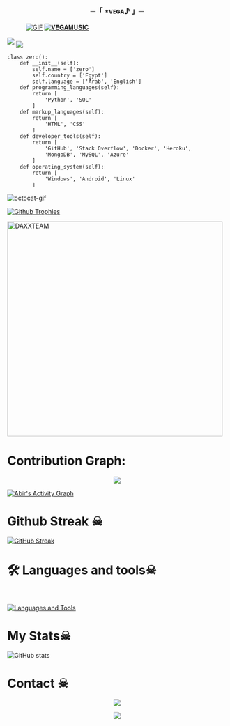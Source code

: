 <h3 align="center">
    ─「 ⋆ᴠᴇɢᴀ♪ 」─
</h3>
 
 
 ㅤ ㅤㅤ[![GIF](https://github.com/ZER0X77/ZER0X77/blob/main/ZER0X77.gif)](https://github.com/ZER0X77)
   [![𝐕𝐄𝐆𝐀𝐌𝐔𝐒𝐈𝐂](https://github-stats-alpha.vercel.app/api?username=ZER0X77 "ZER0X77")](https://github-stats-alpha.vercel.app/api?username=ZER0X77 "ZER0X77")
                                                          
  
<img src="https://readme-typing-svg.herokuapp.com?color=00FF00&width=420&lines=🌿+𝐕𝐄𝐆𝐀𝐌𝐔𝐒𝐈𝐂+🌱">


<!--
**ZER0X77/ZER0X77** is a ✨ _special_ ✨ repository because its `README.md` (this file) appears on your GitHub profile.



<p align="center">
    <b>ᴠɪsɪᴛᴏʀs</b><br>
 -->    <img align="middle" src="https://profile-counter.glitch.me/ZER0X77/count.svg" />
</p>
<!---
ZER0X77/ZER0X77 is a ✨ special ✨ repository because its `README.md` (this file) appears on your GitHub profile.
You can click the Preview link to take a look at your changes.
--->

```
class zero():
    def __init__(self):
        self.name = ['zero']
        self.country = ['Egypt']
        self.language = ['Arab', 'English']
    def programming_languages(self):
        return [
            'Python', 'SQL'
        ]
    def markup_languages(self):
        return [
            'HTML', 'CSS'
        ]
    def developer_tools(self):
        return [
            'GitHub', 'Stack Overflow', 'Docker', 'Heroku',
            'MongoDB', 'MySQL', 'Azure'
        ]
    def operating_system(self):
        return [
            'Windows', 'Android', 'Linux'
        ]
```

<img src="https://octodex.github.com/images/daftpunktocat-thomas.gif" id="octocat" alt="octocat-gif" />





  [![Github Trophies](https://github-profile-trophy.vercel.app/?username=ZER0X77&theme=transparent&no-bg=true&margin-w=15&margin-h=10&row=1&column=6&count_private=true)](https://ZER0X77.me)
  
  

<p><img width="494" align="center" src="https://github-readme-stats.vercel.app/api/top-langs?username=DAXXTEAM&show_icons=true&locale=en&layout=compact" alt="DAXXTEAM" /></p>

# Contribution Graph:


<p align="center">
  <a href="https://github.com/ZER0X77">
    <img src="https://github-readme-streak-stats.herokuapp.com/?user=ZER0X77#version3"/>
  </a>
</p>
<a href="https://github.com/ZER0X77"><img alt="Abir's Activity Graph" src="https://ghactivity.mrayush.me/graph?username=ZER0X77&bg_color=1F222E&color=F8D866&line=F85D7F&point=FFFFFF&hide_border=true" /></a>



# Github Streak ☠︎︎

  [![GitHub Streak](https://streak-stats.demolab.com?user=ZER0X77&theme=radical&border_radius=5&date_format=j%20M%5B%20Y%5D&fire=FF8100)](https://ZER0X77.me)

# 🛠️ Languages and tools☠︎︎
</br>

[![Languages and Tools](https://skillicons.dev/icons?i=androidstudio,bash,vscode,docker,git,github,linux,heroku,arduino,redis,mongodb,java,html,py,c,ts,js,deno,flutter,fastapi&perline=10)](https://ZER0X77.me)



# My Stats☠︎︎
![ GitHub stats](https://github-readme-stats.vercel.app/api?username=ZER0X77&show_icons=true&theme=radical)

# Contact ☠︎︎
<p align="center">
<a href="https://telegram.me/GROUPVEGA"><img src="https://img.shields.io/badge/-CHAT%20Group-blue.svg?style=for-the-badge&logo=Telegram"></a>
</p>

<p align="center">
<a href="https://telegram.me/VEGAOne"><img src="https://img.shields.io/badge/-VEGA%20Channel-blue.svg?style=for-the-badge&logo=Telegram"></a>
</p>
